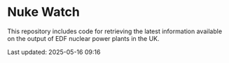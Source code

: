 # Nuke Watch

This repository includes code for retrieving the latest information available on the output of EDF nuclear power plants in the UK.

Last updated: 2025-05-16 09:16